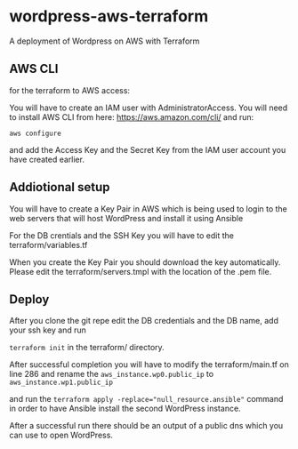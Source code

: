 # wordpress-aws-terraform
A deployment of Wordpress on AWS with Terraform

## AWS CLI

for the terraform to AWS access:

You will have to create an IAM user with AdministratorAccess. You will need to install AWS CLI from here: https://aws.amazon.com/cli/ and run:

``` aws configure ```

and add the Access Key and the Secret Key from the IAM user account you have created earlier.

## Addiotional setup

You will have to create a Key Pair in AWS which is being used to login to the web servers that will host WordPress and install it using Ansible

For the DB crentials and the SSH Key you will have to edit the terraform/variables.tf 

When you create the Key Pair you should download the key automatically. Please edit the terraform/servers.tmpl with the location of the .pem file.


## Deploy

After you clone the git repe edit the DB credentials and the DB name, add your ssh key and run 

``` terraform init ``` in the terraform/ directory.

After successful completion you will have to modify the terraform/main.tf on line 286 and rename the ```aws_instance.wp0.public_ip``` to ```aws_instance.wp1.public_ip```

and run the ``` terraform apply -replace="null_resource.ansible" ``` command in order to have Ansible install the second WordPress instance.

After a successful run there should be an output of a public dns which you can use to open WordPress.
